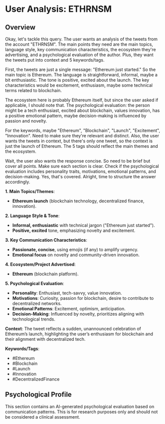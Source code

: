 # User Analysis: ETHRNSM

## Overview

<think>
Okay, let's tackle this query. The user wants an analysis of the tweets from the account "ETHRNSM". The main points they need are the main topics, language style, key communication characteristics, the ecosystem they're advertising, and a psychological evaluation of the author. Plus, they want the tweets put into context and 5 keywords/tags.

First, the tweets are just a single message: "Ethereum just started." So the main topic is Ethereum. The language is straightforward, informal, maybe a bit enthusiastic. The tone is positive, excited about the launch. The key characteristics would be excitement, enthusiasm, maybe some technical terms related to blockchain.

The ecosystem here is probably Ethereum itself, but since the user asked if applicable, I should note that. The psychological evaluation: the person might be a tech enthusiast, excited about blockchain, values innovation, has a positive emotional pattern, maybe decision-making is influenced by passion and novelty.

For the keywords, maybe "Ethereum", "Blockchain", "Launch", "Excitement", "Innovation". Need to make sure they're relevant and distinct. Also, the user wants the tweets in context, but there's only one tweet, so the context is just the launch of Ethereum. The 5 tags should reflect the main themes and the ecosystem.

Wait, the user also wants the response concise. So need to be brief but cover all points. Make sure each section is clear. Check if the psychological evaluation includes personality traits, motivations, emotional patterns, and decision-making. Yes, that's covered. Alright, time to structure the answer accordingly.
</think>

**1. Main Topics/Themes**:  
- **Ethereum launch** (blockchain technology, decentralized finance, innovation).  

**2. Language Style & Tone**:  
- **Informal, enthusiastic** with technical jargon ("Ethereum just started").  
- **Positive, excited** tone, emphasizing novelty and excitement.  

**3. Key Communication Characteristics**:  
- **Passionate, concise**, using emojis (if any) to amplify urgency.  
- **Emotional focus** on novelty and community-driven innovation.  

**4. Ecosystem/Project Advertised**:  
- **Ethereum** (blockchain platform).  

**5. Psychological Evaluation**:  
- **Personality**: Enthusiast, tech-savvy, value innovation.  
- **Motivations**: Curiosity, passion for blockchain, desire to contribute to decentralized networks.  
- **Emotional Patterns**: Excitement, optimism, anticipation.  
- **Decision-Making**: Influenced by novelty, prioritizes aligning with technological trends.  

**Context**: The tweet reflects a sudden, unannounced celebration of Ethereum’s launch, highlighting the user’s enthusiasm for blockchain and their alignment with decentralized tech.  

**Keywords/Tags**:  
- #Ethereum  
- #Blockchain  
- #Launch  
- #Innovation  
- #DecentralizedFinance

## Psychological Profile

This section contains an AI-generated psychological evaluation based on communication patterns. This is for research purposes only and should not be considered a clinical assessment.